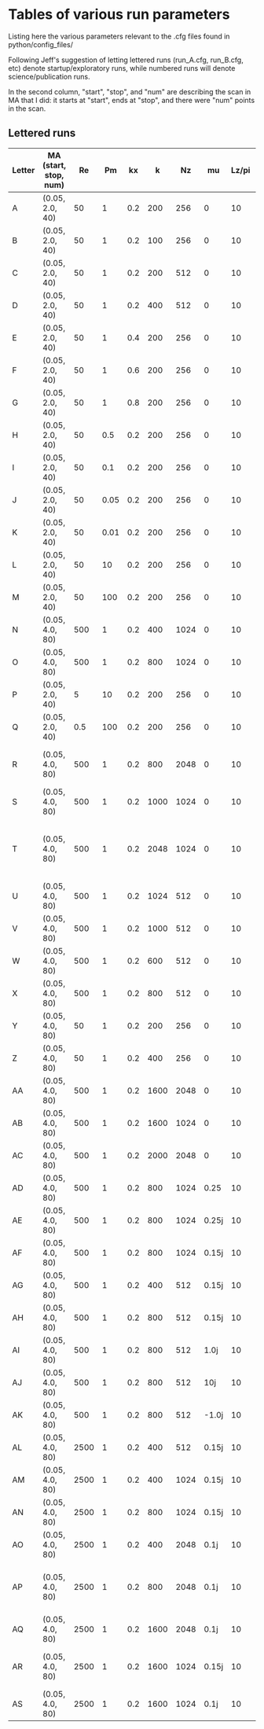# Tables of various run parameters
Listing here the various parameters relevant to the .cfg files found in python/config_files/

Following Jeff's suggestion of letting lettered runs (run_A.cfg, run_B.cfg, etc) denote startup/exploratory runs, 
while numbered runs will denote science/publication runs. 

In the second column, "start", "stop", and "num" are describing the scan in MA that I did: 
it starts at "start", ends at "stop", and there were "num" points in the scan. 

## Lettered runs
| Letter | MA (start, stop, num) | Re     | Pm   | kx   |  k   | Nz   | mu  | Lz/pi | Comments |
| ------ | --------------------- | ---    | ---  | ---  | ---  | ---  | --- | ----- | -------- |
| A      | (0.05, 2.0, 40)       | 50     | 1    | 0.2  | 200  | 256  | 0     | 10    | Converged|
| B      | (0.05, 2.0, 40)       | 50     | 1    | 0.2  | 100  | 256  | 0     | 10    |          |
| C      | (0.05, 2.0, 40)       | 50     | 1    | 0.2  | 200  | 512  | 0     | 10    |          |
| D      | (0.05, 2.0, 40)       | 50     | 1    | 0.2  | 400  | 512  | 0     | 10    |          |
| E      | (0.05, 2.0, 40)       | 50     | 1    | 0.4  | 200  | 256  | 0     | 10    |          |
| F      | (0.05, 2.0, 40)       | 50     | 1    | 0.6  | 200  | 256  | 0     | 10    |          |
| G      | (0.05, 2.0, 40)       | 50     | 1    | 0.8  | 200  | 256  | 0     | 10    |          |
| H      | (0.05, 2.0, 40)       | 50     | 0.5  | 0.2  | 200  | 256  | 0     | 10    |          |
| I      | (0.05, 2.0, 40)       | 50     | 0.1  | 0.2  | 200  | 256  | 0     | 10    |          |
| J      | (0.05, 2.0, 40)       | 50     | 0.05 | 0.2  | 200  | 256  | 0     | 10    |          |
| K      | (0.05, 2.0, 40)       | 50     | 0.01 | 0.2  | 200  | 256  | 0     | 10    |          |
| L      | (0.05, 2.0, 40)       | 50     | 10   | 0.2  | 200  | 256  | 0     | 10    | Convergence sketchy |
| M      | (0.05, 2.0, 40)       | 50     | 100  | 0.2  | 200  | 256  | 0     | 10    | Not converged |
| N      | (0.05, 4.0, 80)       | 500    | 1    | 0.2  | 400  | 1024 | 0     | 10    |          |
| O      | (0.05, 4.0, 80)       | 500    | 1    | 0.2  | 800  | 1024 | 0     | 10    | Hugely different from N at highest MA |
| P      | (0.05, 2.0, 40)       | 5      | 10   | 0.2  | 200  | 256  | 0     | 10    |          |
| Q      | (0.05, 2.0, 40)       | 0.5    | 100  | 0.2  | 200  | 256  | 0     | 10    |          |
| R      | (0.05, 4.0, 80)       | 500    | 1    | 0.2  | 800  | 2048 | 0     | 10    | Similar to O, but still weird -- very jumpy wrt MA and not at same MA as O|
| S      | (0.05, 4.0, 80)       | 500    | 1    | 0.2  | 1000 | 1024 | 0     | 10    | Still different and weird |
| T      | (0.05, 4.0, 80)       | 500    | 1    | 0.2  | 2048 | 1024 | 0     | 10    | Strange errors: x-th leading minor of the array is not positive-definite in scipy.linalg.cholesky call |
| U      | (0.05, 4.0, 80)       | 500    | 1    | 0.2  | 1024 | 512  | 0     | 10    | Same error |
| V      | (0.05, 4.0, 80)       | 500    | 1    | 0.2  | 1000 | 512  | 0     | 10    | Same error |
| W      | (0.05, 4.0, 80)       | 500    | 1    | 0.2  | 600  | 512  | 0     | 10    | No error; "jumpiness" persists |
| X      | (0.05, 4.0, 80)       | 500    | 1    | 0.2  | 800  | 512  | 0     | 10    | No error; "jumpiness" persists |
| Y      | (0.05, 4.0, 80)       | 50     | 1    | 0.2  | 200  | 256  | 0     | 10    | Nothing suspicious |
| Z      | (0.05, 4.0, 80)       | 50     | 1    | 0.2  | 400  | 256  | 0     | 10    | Nothing suspicious |
| AA     | (0.05, 4.0, 80)       | 500    | 1    | 0.2  | 1600 | 2048 | 0     | 10    |          |
| AB     | (0.05, 4.0, 80)       | 500    | 1    | 0.2  | 1600 | 1024 | 0     | 10    |          |
| AC     | (0.05, 4.0, 80)       | 500    | 1    | 0.2  | 2000 | 2048 | 0     | 10    |          |
| AD     | (0.05, 4.0, 80)       | 500    | 1    | 0.2  | 800  | 1024 | 0.25  | 10    | Oops, should've done complex mu |
| AE     | (0.05, 4.0, 80)       | 500    | 1    | 0.2  | 800  | 1024 | 0.25j | 10    | This is an improvement over O |
| AF     | (0.05, 4.0, 80)       | 500    | 1    | 0.2  | 800  | 1024 | 0.15j | 10    | Maybe slightly better than AF |
| AG     | (0.05, 4.0, 80)       | 500    | 1    | 0.2  | 400  | 512  | 0.15j | 10    | Best-looking one yet |
| AH     | (0.05, 4.0, 80)       | 500    | 1    | 0.2  | 800  | 512  | 0.15j | 10    | Not quite as good |
| AI     | (0.05, 4.0, 80)       | 500    | 1    | 0.2  | 800  | 512  | 1.0j  | 10    | Pretty bad |
| AJ     | (0.05, 4.0, 80)       | 500    | 1    | 0.2  | 800  | 512  | 10j   | 10    | Very very bad |
| AK     | (0.05, 4.0, 80)       | 500    | 1    | 0.2  | 800  | 512  | -1.0j | 10    | A new level of bad |
| AL     | (0.05, 4.0, 80)       | 2500   | 1    | 0.2  | 400  | 512  | 0.15j | 10    | Not converged |
| AM     | (0.05, 4.0, 80)       | 2500   | 1    | 0.2  | 400  | 1024 | 0.15j | 10    | Probably not converged |
| AN     | (0.05, 4.0, 80)       | 2500   | 1    | 0.2  | 800  | 1024 | 0.15j | 10    | Probably not converged |
| AO     | (0.05, 4.0, 80)       | 2500   | 1    | 0.2  | 400  | 2048 | 0.1j  | 10    | Weird behavior on slide 20/21, margin of stability |
| AP     | (0.05, 4.0, 80)       | 2500   | 1    | 0.2  | 800  | 2048 | 0.1j  | 10    | The first time the pseudospectrum has ever decreased with increased k (see slide 20/21) |
| AQ     | (0.05, 4.0, 80)       | 2500   | 1    | 0.2  | 1600 | 2048 | 0.1j  | 10    |  |
| AR     | (0.05, 4.0, 80)       | 2500   | 1    | 0.2  | 1600 | 1024 | 0.15j | 10    | This one is a tiny bit better than AQ. Indistinguishable from AS |
| AS     | (0.05, 4.0, 80)       | 2500   | 1    | 0.2  | 1600 | 1024 | 0.1j  | 10    |  |